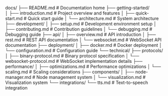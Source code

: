 docs/
├── README.md                       # Documentation home
├── getting-started/               
│   ├── introduction.md            # Project overview and features
│   ├── quick-start.md             # Quick start guide
│   └── architecture.md            # System architecture
├── development/
│   ├── setup.md                   # Development environment setup
│   ├── contributing.md            # Contribution guidelines
│   └── debugging.md               # Debugging guide
├── api/
│   ├── overview.md                # API introduction
│   ├── rest.md                    # REST API documentation
│   └── websocket.md               # WebSocket API documentation
├── deployment/
│   ├── docker.md                  # Docker deployment
│   └── configuration.md           # Configuration guide
└── technical/
    ├── protocols/
    │   ├── binary-protocol.md     # Binary protocol specification
    │   └── websocket-protocol.md  # WebSocket implementation details
    ├── performance/
    │   ├── optimizations.md       # Performance optimizations
    │   └── scaling.md             # Scaling considerations
    ├── components/
    │   ├── node-manager.md        # Node management system
    │   └── visualization.md       # Visualization system
    └── integrations/
        └── tts.md                 # Text-to-speech integration